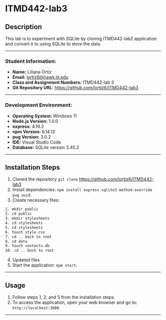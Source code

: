 # ITMD442-lab3


## Description
 This lab is to experiment with SQLite by cloning ITMD442-lab2 application and convert it to using SQLite to store the data.

---

### **Student Information:**

- **Name:** Liliana Ortiz
- **Email:** lortiz6@hawk.iit.edu
- **Class and Assignment Numbers:** ITMD442-lab 3
- **Git Repository URL:** https://github.com/lortiz6/ITMD442-lab3

---

### **Development Environment:**

- **Operating System:** Windows 11
- **Node.js Version:** 1.0.0
- **express:** 4.19.2
- **npm Version:** 6.14.13
- **pug Version:** 3.0.2
- **IDE:** Visual Studio Code
- **Database:** SQLite version 3.45.2

---

## Installation Steps
1. Cloned the repository `git clone` https://github.com/lortiz6/ITMD442-lab3
2. Install dependencies: `npm install express sqlite3 method-override pug uuid`.
3. Create necessary files:

```bash
1. mkdir public
2. cd public
3. mkdir stylesheets
4. cd stylesheets
5. cd stylesheets
6. touch style.css
7. cd .. back to root
8. cd data
9. touch contacts.db
10. cd .. back to root
```

4. Updated files
5. Start the application: `npm start`.

---

## Usage
1. Follow steps 1, 2, and 5 from the installation steps.
2. To access the application, open your web browser and go to: `http://localhost:3000`.

---

